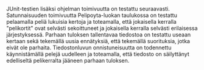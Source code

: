 JUnit-testien lisäksi ohjelman toimivuutta on testattu seuraavasti. Satunnaisuuden toimivuutta Pelipoyta-luokan taulukossa on testattu
pelaamalla peliä lukuisia kertoja ja toteamalla, että jokaisella kerralla "pelikortit" ovat selvästi sekoittuneet ja jokaisella kerralla
selvästi erilaisessa järjestyksessä. Parhaan tuloksen tallentavaa tiedostoa on testattu useaan kertaan sekä tekemällä uusia ennätyksiä,
että tekemällä suorituksia, jotka eivät ole parhaita. Tiedostonluvun onnistuneisuutta on todennettu käynnistämällä pelejä uudelleen ja
toteamalla, että tiedosto on säilyttänyt edelliseltä pelikerralta jääneen parhaan tuloksen.
